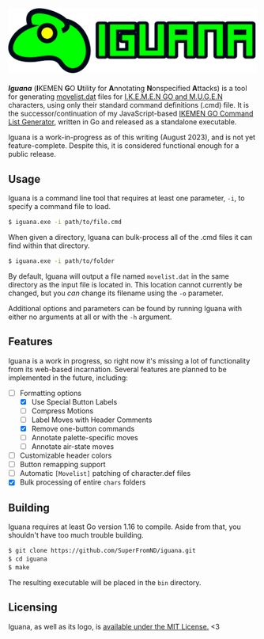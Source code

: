 ![](https://raw.githubusercontent.com/SuperFromND/iguana/master/res/logo.svg)
---
***Iguana*** (**I**KEMEN **G**O **U**tility for **A**nnotating **N**onspecified **A**ttacks) is a tool for generating [movelist.dat](https://github.com/ikemen-engine/Ikemen-GO/wiki/Miscellaneous-Info#movelists) files for [I.K.E.M.E.N GO and M.U.G.E.N](https://github.com/ikemen-engine/Ikemen-GO) characters, using only their standard command definitions (.cmd) file. It is the successor/continuation of my JavaScript-based [IKEMEN GO Command List Generator](https://superfromnd.gitlab.io/ikemen-cmdlist/), written in Go and released as a standalone executable.

Iguana is a work-in-progress as of this writing (August 2023), and is not yet feature-complete. Despite this, it is considered functional enough for a public release.

## Usage
Iguana is a command line tool that requires at least one parameter, `-i`, to specify a command file to load.
```bash
$ iguana.exe -i path/to/file.cmd
```

When given a directory, Iguana can bulk-process all of the .cmd files it can find within that directory.
```bash
$ iguana.exe -i path/to/folder
```

By default, Iguana will output a file named `movelist.dat` in the same directory as the input file is located in. This location cannot currently be changed, but you *can* change its filename using the `-o` parameter.

Additional options and parameters can be found by running Iguana with either no arguments at all or with the `-h` argument.

## Features
Iguana is a work in progress, so right now it's missing a lot of functionality from its web-based incarnation. Several features are planned to be implemented in the future, including:
- [ ] Formatting options
  - [x] Use Special Button Labels
  - [ ] Compress Motions
  - [ ] Label Moves with Header Comments
  - [x] Remove one-button commands
  - [ ] Annotate palette-specific moves
  - [ ] Annotate air-state moves
- [ ] Customizable header colors
- [ ] Button remapping support
- [ ] Automatic `[Movelist]` patching of character.def files
- [x] Bulk processing of entire `chars` folders

## Building
Iguana requires at least Go version 1.16 to compile. Aside from that, you shouldn't have too much trouble building.
```bash
$ git clone https://github.com/SuperFromND/iguana.git
$ cd iguana
$ make
```
The resulting executable will be placed in the `bin` directory.

## Licensing
Iguana, as well as its logo, is [available under the MIT License.](https://raw.githubusercontent.com/SuperFromND/iguana/main/LICENSE) <3